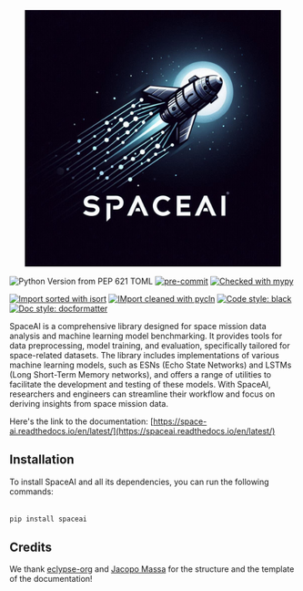 <p align="center">
<picture>
    <source media="(prefers-color-scheme: dark)" srcset="https://raw.githubusercontent.com/continualist/space-ai/refs/heads/main/docs/_static/images/logo.jpeg?"><img width=450 alt="spaceai-logo" src="https://raw.githubusercontent.com/continualist/space-ai/refs/heads/main/docs/_static/images/logo.jpeg"/>
</picture>
</p>

![Python Version from PEP 621 TOML](https://img.shields.io/python/required-version-toml?tomlFilePath=https%3A%2F%2Fraw.githubusercontent.com%2Feclypse-org%2Feclypse%2Fmain%2Fpyproject.toml)
[![pre-commit](https://img.shields.io/badge/pre--commit-enabled-brightgreen?logo=pre-commit&)](https://github.com/pre-commit/pre-commit)
[![Checked with mypy](http://www.mypy-lang.org/static/mypy_badge.svg)](http://mypy-lang.org/)

[![Import sorted with isort](https://img.shields.io/badge/isort-checked-brightgreen)](https://pycqa.github.io/isort/)
[![IMport cleaned with pycln](https://img.shields.io/badge/pycln-checked-brightgreen)](https://github.com/hadialqattan/pycln)
[![Code style: black](https://img.shields.io/badge/code%20style-black-black)](https://github.com/psf/black)
[![Doc style: docformatter](https://img.shields.io/badge/doc%20style-docformatter-black)](https://github.com/PyCQA/docformatter)

SpaceAI is a comprehensive library designed for space mission data analysis and machine learning model benchmarking. It provides tools for data preprocessing, model training, and evaluation, specifically tailored for space-related datasets. The library includes implementations of various machine learning models, such as ESNs (Echo State Networks) and LSTMs (Long Short-Term Memory networks), and offers a range of utilities to facilitate the development and testing of these models. With SpaceAI, researchers and engineers can streamline their workflow and focus on deriving insights from space mission data.

Here's the link to the documentation: [https://space-ai.readthedocs.io/en/latest/](https://spaceai.readthedocs.io/en/latest/)

## Installation

To install SpaceAI and all its dependencies, you can run the following commands:
```bash

pip install spaceai

```

## Credits
We thank [eclypse-org](https://github.com/eclypse-org) and [Jacopo Massa](https://github.com/jacopo-massa) for the structure and the template of the documentation!
